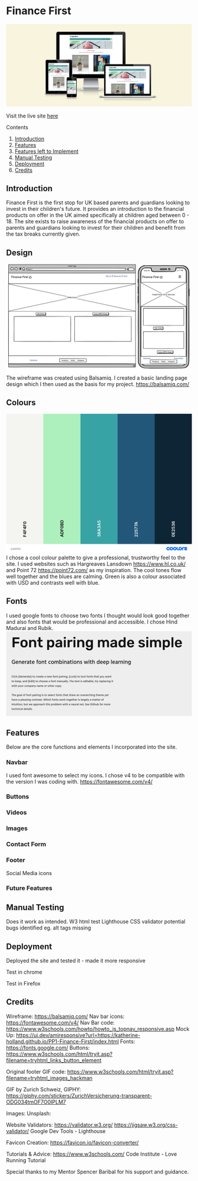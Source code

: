 # Finance First
![mock-up](assets/images/screen-homepage.png)

Visit the live site [here](https://katherine-holland.github.io/PP1-Finance-First/index.html)

Contents
1. [Introduction](#introduction)
2. [Features](#features)
3. [Features left to Implement](#featuresleft)
4. [Manual Testing](#testing)
5. [Deployment](#deployment)
6. [Credits](#credits) 

## Introduction
Finance First is the first stop for UK based parents and guardians looking to invest in their children's future. It provides an introduction to the financial products on offer in the UK aimed specifically at children aged between 0 - 18.
The site exists to raise awareness of the financial products on offer to parents and guardians looking to invest for their children and benefit from the tax breaks currently given.

## Design
![Wireframe for Mobile](assets/images/wireframe.png)
The wireframe was created using Balsamiq. I created a basic landing page design which I then used as the basis for my project. https://balsamiq.com/

## Colours
![Colour palette](assets/images/palette.png)
I chose a cool colour palette to give a professional, trustworthy feel to the site. I used websites such as Hargreaves Lansdown https://www.hl.co.uk/ and Point 72 https://point72.com/ as my inspiration. The cool tones flow well together and the blues are calming. Green is also a colour associated with USD and contrasts well with blue. 

## Fonts
I used google fonts to choose two fonts I thought would look good together and also fonts that would be professional and accessible. I chose Hind Madurai and Rubik.
![Fonts](assets/images/fonts.png)

## Features
Below are the core functions and elements I incorporated into the site.

### Navbar

I used font awesome to select my icons. I chose v4 to be compatible with the version I was coding with.
https://fontawesome.com/v4/
### Buttons
### Videos
### Images
### Contact Form
### Footer
Social Media icons

### Future Features

## Manual Testing
Does it work as intended. 
W3 html test
Lighthouse
CSS validator
potential bugs identified eg. alt tags missing

## Deployment
Deployed the site and tested it - made it more responsive 

Test in chrome

Test in Firefox

## Credits
Wireframe:
https://balsamiq.com/
Nav bar icons:
https://fontawesome.com/v4/
Nav Bar code:
https://www.w3schools.com/howto/howto_js_topnav_responsive.asp
Mock Up:
https://ui.dev/amiresponsive?url=https://katherine-holland.github.io/PP1-Finance-First/index.html
Fonts:
https://fonts.google.com/
Buttons:
https://www.w3schools.com/html/tryit.asp?filename=tryhtml_links_button_element 

Original footer GIF code:
https://www.w3schools.com/html/tryit.asp?filename=tryhtml_images_hackman

GIF by Zurich Schweiz, GIPHY:
https://giphy.com/stickers/ZurichVersicherung-transparent-ODG034tmOF7O0IPLM7

Images:
Unsplash:


Website Validators:
https://validator.w3.org/
https://jigsaw.w3.org/css-validator/
Google Dev Tools - Lighthouse

Favicon Creation:
https://favicon.io/favicon-converter/

Tutorials & Advice:
https://www.w3schools.com/
Code Institute - Love Running Tutorial

Special thanks to my Mentor Spencer Baribal for his support and guidance.
